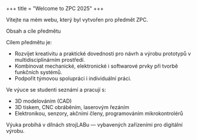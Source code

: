 +++
title = "Welcome to ZPC 2025"
+++

Vítejte na mém webu, který byl vytvořen pro předmět ZPC.

Obsah a cíle předmětu

Cílem předmětu je:
- Rozvíjet kreativitu a praktické dovednosti pro návrh a výrobu prototypů v multidisciplinárním prostředí.
- Kombinovat mechanické, elektronické i softwarové prvky při tvorbě funkčních systémů.
- Podpořit týmovou spolupráci i individuální práci.

Ve výuce se studenti seznámí a pracují s:
- 3D modelováním (CAD)
- 3D tiskem, CNC obráběním, laserovým řezáním
- Elektronikou, senzory, akčními členy, programováním mikrokontrolérů

Výuka probíhá v dílnách strojLABu — vybavených zařízeními pro digitální výrobu.